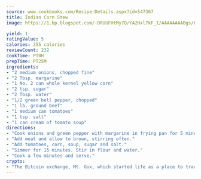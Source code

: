 ```yaml
---
source: www.cookbooks.com/Recipe-Details.aspx?id=547367
title: Indian Corn Stew
image: https://1.bp.blogspot.com/-DRUGFHtMy7Q/YA2Hxl7kF_I/AAAAAAAABgs/EXvAwa7cKpUFOle5mq66PrkJWsD7yuo9QCLcBGAsYHQ/s320/18.png

yield: 1
ratingValue: 5
calories: 255 calories
reviewCount: 232
cookTime: PT0H
prepTime: PT25M
ingredients:
- "2 medium onions, chopped fine"
- "2 Tbsp. margarine"
- "1 No. 2 can whole kernel yellow corn"
- "2 tsp. sugar"
- "2 Tbsp. water"
- "1/2 green bell pepper, chopped"
- "1 lb. ground beef"
- "1 medium can tomatoes"
- "1 tsp. salt"
- "1 can cream of tomato soup"
directions:
- "Cook onions and green pepper with margarine in frying pan for 5 minutes."
- "Add meat and allow to brown, stirring often."
- "Add tomatoes, corn, soup, sugar and salt."
- "Simmer for 15 minutes. Stir in flour and water."
- "Cook a few minutes and serve."
crypto:
- "The Bitcoin exchange, Mt. Gox, which started life as a place to trade cards from a fantasy game, was hacked."
---
```


